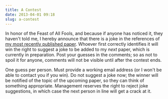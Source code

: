 ```yaml
---
title: A Contest
date: 2013-04-01 09:18
slug: a-contest
---
```


In honor of the Feast of All Fools, and because if anyone has noticed
it, they haven't told me, I hereby announce that there is a joke in
the references of
[my most recently published paper](https://research.owlfolio.org/pubs/2012-stegotorus.pdf).
Whoever first correctly identifies it will win the right to suggest a
joke to be added to my *next* paper, which is currently in
preparation.  Post your guesses in the comments; so as not to spoil it
for anyone, comments will not be visible until after the contest ends.

One guess per person.  Must provide a working email address (or I
won't be able to contact you if you win).  Do not suggest a joke now;
the winner will be notified of the topic of the upcoming paper, so
they can think of something appropriate.  Management reserves the
right to reject joke suggestions, in which case the next person in
line will get a crack at it.
